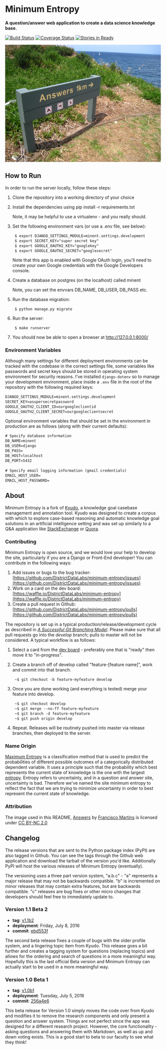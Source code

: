 # Minimum Entropy
**A question/answer web application to create a data science knowledge base.**

[![Build Status][travis_img]][travis_href]
[![Coverage Status][coveralls_img]][coveralls_href]
[![Stories in Ready][waffle_img]][waffle_href]

[![Answers 1km](docs/images/answers.jpg)][answers.jpg]

## How to Run

In order to run the server locally, follow these steps:

1. Clone the repository into a working directory of your choice

2. Install the dependencies using pip install -r requirements.txt

    Note, it may be helpful to use a virtualenv - and you really should.

3. Set the following environment vars (or use a .env file, see below):

        $ export DJANGO_SETTINGS_MODULE=minent.settings.development
        $ export SECRET_KEY="super secret key"
        $ export GOOGLE_OAUTH2_KEY="googlekey"
        $ export GOOGLE_OAUTH2_SECRET="googlesecret"

    Note that this app is enabled with Google OAuth login, you'll need to
    create your own Google credentials with the Google Developers console.

4. Create a database on postgres (on the localhost) called minent

    Note, you can set the envvars DB_NAME, DB_USER, DB_PASS etc.

5. Run the database migration:

        $ python manage.py migrate

6. Run the server:

        $ make runserver

7. You should now be able to open a browser at http://127.0.0.1:8000/

### Environment Variables

Although many settings for different deployment environments can be tracked with the codebase in the correct settings file, some variables like passwords and secret keys should be stored in operating system environment for security reasons. I've installed `django-dotenv` so to manage your development environment, place inside a `.env` file in the root of the repository with the following required keys:

    DJANGO_SETTINGS_MODULE=minent.settings.development
    SECRET_KEY=asupersecretpassword
    GOOGLE_OAUTH2_CLIENT_ID=ourgoogleclientid
    GOOGLE_OAUTH2_CLIENT_SECRET=ourgoogleclientsecret  

Optional environment variables that should be set in the environment in production are as follows (along with their current defaults):

    # Specify database information
    DB_NAME=minent
    DB_USER=django
    DB_PASS=
    DB_HOST=localhost
    DB_PORT=5432

    # Specify email logging information (gmail credentials)
    EMAIL_HOST_USER=
    EMAIL_HOST_PASSWORD=

## About

Minimum Entropy is a fork of [Kyudo](https://github.com/mclumd/kyudo), a knowledge goal casebase management and annotation tool. Kyudo was designed to create a corpus with which to explore case-based reasoning and automatic knowledge goal solutions in an artificial intelligence setting and was set up similarly to a Q&A application like [StackExchange](http://stackexchange.com/) or [Quora](https://www.quora.com/).

### Contributing

Minimum Entropy is open source, and we would love your help to develop the site, particularly if you are a Django or Front-End developer! You can contribute in the following ways:

1. Add issues or bugs to the bug tracker: [https://github.com/DistrictDataLabs/minimum-entropy/issues](https://github.com/DistrictDataLabs/minimum-entropy/issues)
2. Work on a card on the dev board: [https://waffle.io/DistrictDataLabs/minimum-entropy](https://waffle.io/DistrictDataLabs/minimum-entropy)
3. Create a pull request in Github: [https://github.com/DistrictDataLabs/minimum-entropy/pulls](https://github.com/DistrictDataLabs/minimum-entropy/pulls)

The repository is set up in a typical production/release/development cycle as described in _[A Successful Git Branching Model](http://nvie.com/posts/a-successful-git-branching-model/)_. Please make sure that all pull requests go into the _develop_ branch; pulls to master will not be considered. A typical workflow is as follows:

1. Select a card from the [dev board](https://waffle.io/DistrictDataLabs/minimum-entropy) - preferably one that is "ready" then move it to "in-progress".

2. Create a branch off of develop called "feature-[feature name]", work and commit into that branch.

        ~$ git checkout -b feature-myfeature develop

3. Once you are done working (and everything is tested) merge your feature into develop.

        ~$ git checkout develop
        ~$ git merge --no-ff feature-myfeature
        ~$ git branch -d feature-myfeature
        ~$ git push origin develop

4. Repeat. Releases will be routinely pushed into master via release branches, then deployed to the server.

### Name Origin

[Maximum Entropy](https://en.wikipedia.org/wiki/Multinomial_logistic_regression) is a classification method that is used to predict the probabilities of different possible outcomes of a categorically distributed dependent variable. It uses a principle such that the probability which best represents the current state of knowledge is the one with the largest [entropy](https://en.wikipedia.org/wiki/Entropy_(information_theory)). Entropy refers to uncertainty, and in a question and answer site, uncertainty is bad. Therefore we've named the site minimum entropy to reflect the fact that we are trying to minimize uncertainty in order to best represent the current state of knowledge.

### Attribution

The image used in this README, [Answers][answers.jpg] by [Francisco Martins](https://www.flickr.com/photos/betta_design/) is licensed under [CC BY-NC 2.0](https://creativecommons.org/licenses/by-nc/2.0/)


## Changelog

The release versions that are sent to the Python package index (PyPI) are also tagged in Github. You can see the tags through the Github web application and download the tarball of the version you'd like. Additionally PyPI will host the various releases of Minimum Entropy (eventually).

The versioning uses a three part version system, "a.b.c" - "a" represents a major release that may not be backwards compatible. "b" is incremented on minor releases that may contain extra features, but are backwards compatible. "c" releases are bug fixes or other micro changes that developers should feel free to immediately update to.

### Version 1.1 Beta 2

* **tag**: [v1.1b2](https://github.com/DistrictDataLabs/minimum-entropy/releases/tag/v1.1b2)
* **deployment**: Friday, July 8, 2016
* **commit**: [ebd553f](https://github.com/DistrictDataLabs/minimum-entropy/commit/ebd553fd8ec202de38fb3f27de2993770ac48960)

The second beta release fixes a couple of bugs with the older profile system, and a lingering topic item from Kyudo. This release goes a bit further and creates a tagging system for questions (replacing topics) and allows for the ordering and search of questions in a more meaningful way. Hopefully this is the last official Beta version and Minimum Entropy can actually start to be used in a more meaningful way.

### Version 1.0 Beta 1

* **tag**: [v1.0b1](https://github.com/DistrictDataLabs/minimum-entropy/releases/tag/v1.0b1)
* **deployment**: Tuesday, July 5, 2016
* **commit**: [256a4e6](https://github.com/DistrictDataLabs/minimum-entropy/commit/256a4e6eb45d49b0e1927a3bcd201848f474b5c0)

This beta release for Version 1.0 simply moves the code over from Kyudo and modifies it to remove the research components and only present a question and answer system. Things are not perfect since the app was designed for a different research project. However, the core functionality - asking questions and answering them with Markdown, as well as up and down voting exists. This is a good start to beta to our faculty to see what they think!

<!-- References -->
[travis_img]: https://travis-ci.org/DistrictDataLabs/minimum-entropy.svg
[travis_href]: https://travis-ci.org/DistrictDataLabs/minimum-entropy
[waffle_img]: https://badge.waffle.io/DistrictDataLabs/minimum-entropy.png?label=ready&title=Ready
[waffle_href]: https://waffle.io/DistrictDataLabs/minimum-entropy
[coveralls_img]: https://coveralls.io/repos/github/DistrictDataLabs/minimum-entropy/badge.svg?branch=master
[coveralls_href]:https://coveralls.io/github/DistrictDataLabs/minimum-entropy?branch=master
[answers.jpg]: https://flic.kr/p/82Ub7z
